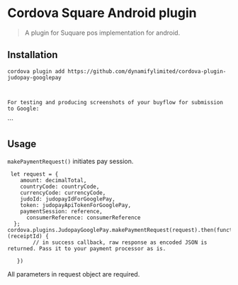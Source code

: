 # Cordova Square Android plugin

> A plugin for Suquare pos implementation for android. 

## Installation

```
cordova plugin add https://github.com/dynamifylimited/cordova-plugin-judopay-googlepay
```
```


For testing and producing screenshots of your buyflow for submission to Google:
```
<preference name="GooglePayEnvironment" value="test" />
```

## Usage

`makePaymentRequest()` initiates pay session.

```
 let request = {
    amount: decimalTotal,
    countryCode: countryCode,
    currencyCode: currencyCode,
    judoId: judopayIdForGooglePay,
    token: judopayApiTokenForGooglePay,
    paymentSession: reference,
      consumerReference: consumerReference
  };
cordova.plugins.JudopayGooglePay.makePaymentRequest(request).then(function (receiptId) {
        // in success callback, raw response as encoded JSON is returned. Pass it to your payment processor as is.
     
   })
```

All parameters in request object are required.

